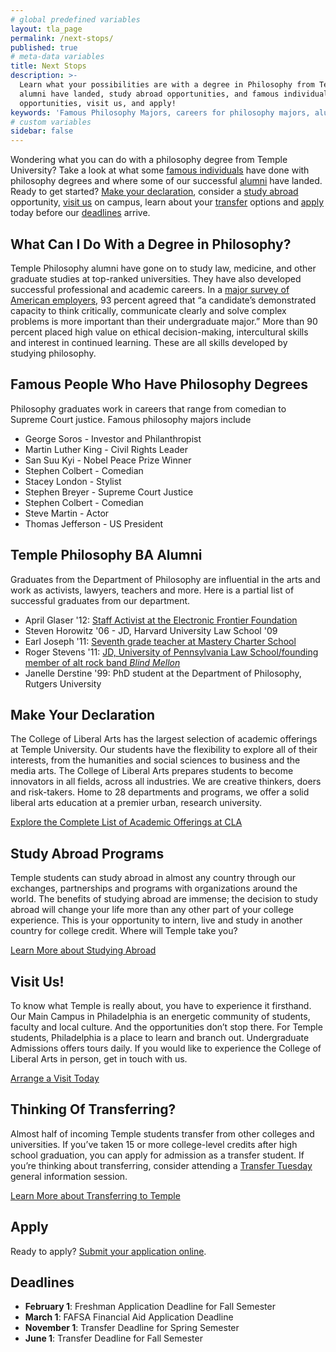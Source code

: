 ```yaml
---
# global predefined variables
layout: tla_page
permalink: /next-stops/
published: true
# meta-data variables
title: Next Stops
description: >-
  Learn what your possibilities are with a degree in Philosophy from Temple University’s College of Liberal Arts. Read up on where our
  alumni have landed, study abroad opportunities, and famous individuals with philosophy degrees. View our deadlines and transfer
  opportunities, visit us, and apply!
keywords: 'Famous Philosophy Majors, careers for philosophy majors, alumni, apply, transfer, visit'
# custom variables
sidebar: false
---
```

Wondering what you can do with a philosophy degree from Temple University? Take a look at what some [famous individuals](#famous-people-who-have-philosophy-degrees) have done with philosophy degrees and where some of our successful [alumni](#temple-philosophy-ba-lumni) have landed. Ready to get started? [Make your declaration](#make-your-declaration), consider a [study abroad](#study-abroad-programs) opportunity, [visit us](#visit-us) on campus, learn about your [transfer](#thinking-of-transferring) options and [apply](#apply) today before our [deadlines](#deadlines) arrive.

## What Can I Do With a Degree in Philosophy?
Temple Philosophy alumni have gone on to study law, medicine, and other graduate studies at top-ranked universities. They have also developed successful professional and academic careers. In a [major survey of American employers](https://www.aacu.org/sites/default/files/files/LEAP/2013_EmployerSurvey.pdf), 93 percent agreed that “a candidate’s demonstrated capacity to think critically, communicate clearly and solve complex problems is more important than their undergraduate major.” More than 90 percent placed high value on ethical decision-making, intercultural skills and interest in continued learning. These are all skills developed by studying philosophy.

## Famous People Who Have Philosophy Degrees
Philosophy graduates work in careers that range from comedian to Supreme Court justice. Famous philosophy majors include

- George Soros - Investor and Philanthropist
- Martin Luther King - Civil Rights Leader
- San Suu Kyi - Nobel Peace Prize Winner
- Stephen Colbert - Comedian
- Stacey London - Stylist
- Stephen Breyer - Supreme Court Justice
- Stephen Colbert - Comedian
- Steve Martin - Actor
- Thomas Jefferson - US President

## Temple Philosophy BA Alumni
Graduates from the Department of Philosophy are influential in the arts and work as activists, lawyers, teachers and more. Here is a partial list of successful graduates from our department.

- April Glaser '12: [Staff Activist at the Electronic Frontier Foundation](https://sites.temple.edu/humansciences/2014/05/12/temple-made-april-glaser-and-the-eff/)
- Steven Horowitz '06 - JD, Harvard University Law School '09
- Earl Joseph '11: [Seventh grade teacher at Mastery Charter School](https://liberalarts.temple.edu/about-us/newsroom/philosophy-alumnus-looks-disrupt-american-education-system)
- Roger Stevens '11: [JD, University of Pennsylvania Law School/founding member of alt rock band _Blind Mellon_](https://en.wikipedia.org/wiki/Rogers_Stevens)
- Janelle Derstine '99: PhD student at the Department of Philosophy, Rutgers University

## Make Your Declaration
The College of Liberal Arts has the largest selection of academic offerings at Temple University. Our students have the flexibility to explore all of their interests, from the humanities and social sciences to business and the media arts. The College of Liberal Arts prepares students to become innovators in all fields, across all industries. We are creative thinkers, doers and risk-takers. Home to 28 departments and programs, we offer a solid liberal arts education at a premier urban, research university.

[Explore the Complete List of Academic Offerings at CLA](liberalarts.temple.edu)

## Study Abroad Programs
Temple students can study abroad in almost any country through our exchanges, partnerships and programs with organizations around the world. The benefits of studying abroad are immense; the decision to study abroad will change your life more than any other part of your college experience. This is your opportunity to intern, live and study in another country for college credit. Where will Temple take you?

[Learn More about Studying Abroad](https://studyabroad.temple.edu/)

## Visit Us!
To know what Temple is really about, you have to experience it firsthand. Our Main Campus in Philadelphia is an energetic community of students, faculty and local culture. And the opportunities don’t stop there. For Temple students, Philadelphia is a place to learn and branch out. Undergraduate Admissions offers tours daily. If you would like to experience the College of Liberal Arts in person, get in touch with us.

[Arrange a Visit Today](http://admissions.temple.edu/visit)

## Thinking Of Transferring?
Almost half of incoming Temple students transfer from other colleges and universities. If you’ve taken 15 or more college-level credits after high school graduation, you can apply for admission as a transfer student. If you’re thinking about transferring, consider attending a [Transfer Tuesday](http://admissions.temple.edu/visit/transfer-tuesday) general information session.

[Learn More about Transferring to Temple](http://admissions.temple.edu/apply/transfer-applicant)

## Apply
Ready to apply? [Submit your application online](http://admissions.temple.edu/apply).

## Deadlines
- **February 1**: Freshman Application Deadline for Fall Semester
- **March 1**: FAFSA Financial Aid Application Deadline
- **November 1**: Transfer Deadline for Spring Semester
- **June 1**: Transfer Deadline for Fall Semester
